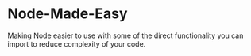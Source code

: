 # Node-Made-Easy
Making Node easier to use with some of the direct functionality you can import to reduce complexity of your code.
